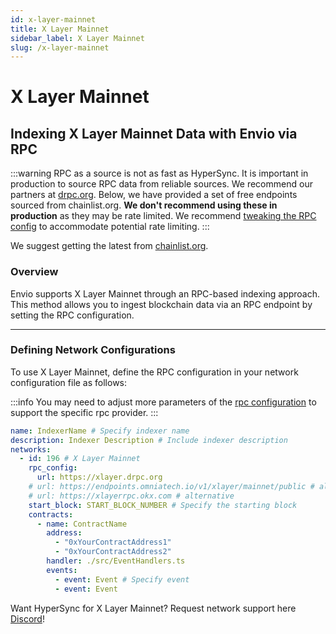 ```yaml
---
id: x-layer-mainnet
title: X Layer Mainnet
sidebar_label: X Layer Mainnet
slug: /x-layer-mainnet
---
```


# X Layer Mainnet

## Indexing X Layer Mainnet Data with Envio via RPC

:::warning
RPC as a source is not as fast as HyperSync. It is important in production to source RPC data from reliable sources. We recommend our partners at [drpc.org](https://drpc.org). Below, we have provided a set of free endpoints sourced from chainlist.org. **We don't recommend using these in production** as they may be rate limited. We recommend [tweaking the RPC config](./rpc-sync) to accommodate potential rate limiting.
:::

We suggest getting the latest from [chainlist.org](https://chainlist.org).

### Overview

Envio supports X Layer Mainnet through an RPC-based indexing approach. This method allows you to ingest blockchain data via an RPC endpoint by setting the RPC configuration.

---

### Defining Network Configurations

To use X Layer Mainnet, define the RPC configuration in your network configuration file as follows:

:::info
You may need to adjust more parameters of the [rpc configuration](./rpc-sync) to support the specific rpc provider. 
:::

```yaml
name: IndexerName # Specify indexer name
description: Indexer Description # Include indexer description
networks:
  - id: 196 # X Layer Mainnet
    rpc_config:
      url: https://xlayer.drpc.org 
    # url: https://endpoints.omniatech.io/v1/xlayer/mainnet/public # alternative,
    # url: https://xlayerrpc.okx.com # alternative
    start_block: START_BLOCK_NUMBER # Specify the starting block
    contracts:
      - name: ContractName
        address:
          - "0xYourContractAddress1"
          - "0xYourContractAddress2"
        handler: ./src/EventHandlers.ts
        events:
          - event: Event # Specify event
          - event: Event
```

Want HyperSync for X Layer Mainnet? Request network support here [Discord](https://discord.gg/fztEvj79m3)!
